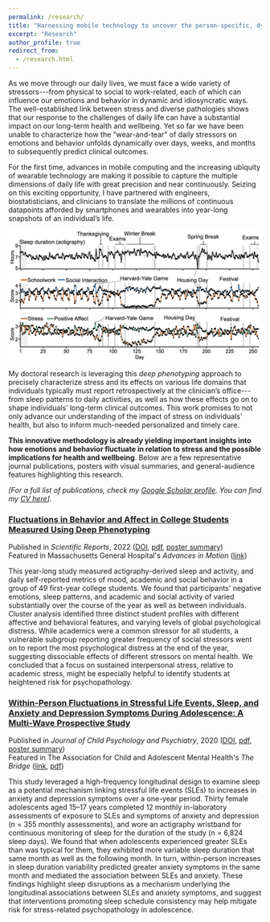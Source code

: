 ```yaml
---
permalink: /research/
title: "Harnessing mobile technology to uncover the person-specific, dynamic effects of stress on emotions, behavior, and health"
excerpt: "Research"
author_profile: true
redirect_from: 
  - /research.html
---
```



As we move through our daily lives, we must face a wide variety of stressors---from physical to social to work-related, each of which can influence our emotions and behavior in dynamic and idiosyncratic ways. The well-established link between stress and diverse pathologies shows that our response to the challenges of daily life can have a substantial impact on our long-term health and wellbeing. Yet so far we have been unable to characterize how the “wear-and-tear” of daily stressors on emotions and behavior unfolds dynamically over days, weeks, and months to subsequently predict clinical outcomes. 

For the first time, advances in mobile computing and the increasing ubiquity of wearable technology are making it possible to capture the multiple dimensions of daily life with great precision and near continuously. Seizing on this exciting opportunity, I have partnered with engineers, biostatisticians, and clinicians to translate the millions of continuous datapoints afforded by smartphones and wearables into year-long snapshots of an individual’s life. 

![Deep Phenotyping](./../images/deep_phenotyping.png)

My doctoral research is leveraging this *deep phenotyping* approach to precisely characterize stress and its effects on various life domains that individuals typically must report retrospectively at the clinician’s office---from sleep patterns to daily activities, as well as how these effects go on to shape individuals’ long-term clinical outcomes. This work promises to not only advance our understanding of the impact of stress on individuals' health, but also to inform much-needed personalized and timely care.

**This innovative methodology is already yielding important insights into how emotions and behavior fluctuate in relation to stress and the possible implications for health and wellbeing**. Below are a few representative journal publications, posters with visual summaries, and general-audience features highlighting this research.

*[For a full list of publications, check my [Google Scholar profile](https://scholar.google.com/citations?user=XdY5EBgAAAAJ&hl=en). You can find my [CV here](https://conyvidal.github.io/files/VidalBustamante_CV_20220829.pdf)]*.    


### [Fluctuations in Behavior and Affect in College Students Measured Using Deep Phenotyping](https://doi.org/10.1038/s41598-022-05331-7)
Published in *Scientific Reports*, 2022 ([DOI](https://doi.org/10.1038/s41598-022-05331-7), [pdf](https://conyvidal.github.io/files/VidalBustamante_etal_2022_ScientificReports.pdf), [poster summary](https://conyvidal.github.io/files/VidalBustamante_YIL_poster_2021.pdf))    
Featured in Massachusetts General Hospital's *Advances in Motion* ([link](https://advances.massgeneral.org/neuro/journal.aspx?id=2236))

This year-long study measured actigraphy-derived sleep and activity, and daily self-reported metrics of mood, academic and social behavior in a group of 49 first-year college students. We found that participants' negative emotions, sleep patterns, and academic and social activity of varied substantially over the course of the year as well as between individuals. Cluster analysis identified three distinct student profiles with different affective and behavioral features, and varying levels of global psychological distress. While academics were a common stressor for all students, a vulnerable subgroup reporting greater frequency of social stressors went on to report the most psychological distress at the end of the year, suggesting dissociable effects of different stressors on mental health. We concluded that a focus on sustained interpersonal stress, relative to academic stress, might be especially helpful to identify students at heightened risk for psychopathology.


### [Within-Person Fluctuations in Stressful Life Events, Sleep, and Anxiety and Depression Symptoms During Adolescence: A Multi-Wave Prospective Study](https://doi.org/10.1111/jcpp.13234)
Published in *Journal of Child Psychology and Psychiatry*, 2020 ([DOI](https://doi.org/10.1111/jcpp.13234), [pdf](https://conyvidal.github.io/files/VidalBustamante_etal_2020_JCPP.pdf), [poster summary](https://conyvidal.github.io/files/VidalBustamante_SEA_poster_2019.pdf))        
Featured in The Association for Child and Adolescent Mental Health's *The Bridge* ([link](https://doi.org/10.13056/acamh.12327), [pdf](https://conyvidal.github.io/files/JCPP_feature_TheBridge_2020.pdf))

This study leveraged a high-frequency longitudinal design to examine sleep as a potential mechanism linking stressful life events (SLEs) to increases in anxiety and depression symptoms over a one-year period. Thirty female adolescents aged 15–17 years completed 12 monthly in-laboratory assessments of exposure to SLEs and symptoms of anxiety and depression (n = 355 monthly assessments), and wore an actigraphy wristband for continuous monitoring of sleep for the duration of the study (n = 6,824 sleep days). We found that when adolescents experienced greater SLEs than was typical for them, they exhibited more variable sleep duration that same month as well as the following month. In turn, within-person increases in sleep duration variability predicted greater anxiety symptoms in the same month and mediated the association between SLEs and anxiety. These findings highlight sleep disruptions as a mechanism underlying the longitudinal associations between SLEs and anxiety symptoms, and suggest that interventions promoting sleep schedule consistency may help mitigate risk for stress-related psychopathology in adolescence.
